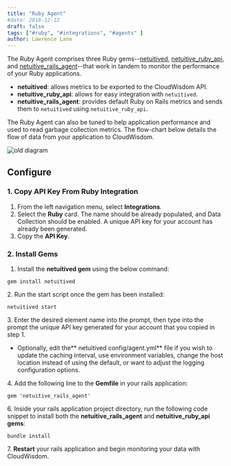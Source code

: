 ```yaml
---
title: "Ruby Agent"
#date: 2018-12-12
draft: false
tags: ["#ruby", "#integrations", "#agents" ]
author: Lawrence Lane
---
```

The Ruby Agent comprises three Ruby gems--[netuitived](https://rubygems.org/gems/netuitived), [netuitive_ruby_api](https://rubygems.org/gems/netuitive_ruby_api), and [netuitive_rails_agent](https://rubygems.org/gems/netuitive_rails_agent)--that work in tandem to monitor the performance of your Ruby applications.

- **netuitived**: allows metrics to be exported to the CloudWisdom API.
- **netuitive_ruby_api**: allows for easy integration with `netuitived`.
- **netuitive_rails_agent**: provides default Ruby on Rails metrics and sends them to  `netuitived` using `netuitive_ruby_api`.

The Ruby Agent can also be tuned to help application performance and used to read garbage collection metrics. The flow-chart below details the flow of data from your application to CloudWisdom.

![old diagram](/images/_index/old-diagram.png)

## Configure

### 1. Copy API Key From Ruby Integration
1. From the left navigation menu, select **Integrations**.
2. Select the **Ruby** card. The name should be already populated, and Data Collection should be enabled. A unique API key for your account has already been generated.
3. Copy the **API Key**.

### 2. Install Gems
1. Install the **netuitived gem** using the below command:

```
gem install netuitived
```
2\. Run the start script once the gem has been installed:

```
netuitived start
```

3\. Enter the desired element name into the prompt, then type into the prompt the unique API key generated for your account that you copied in step 1.

  - Optionally, edit the** netuitived config/agent.yml** file if you wish to update the caching interval, use environment variables, change the host location instead of using the default, or want to adjust the logging configuration options.

4\. Add the following line to the **Gemfile** in your rails application:

```
gem 'netuitive_rails_agent'
```

6\. Inside your rails application project directory, run the following code snippet to install both the **netuitive_rails_agent** and **netuitive_ruby_api gems**:

```
bundle install
```

7\. **Restart** your rails application and begin monitoring your data with CloudWisdom.
